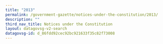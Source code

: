 ```yaml
---
title: "2013"
permalink: /government-gazette/notices-under-the-constitution/2013/
description: ""
third_nav_title: Notices under the Constitution
layout: datagovsg-v2-search
datagovsg-id: d_86fdd92cec92bc921633f35c82f73008
---
```

